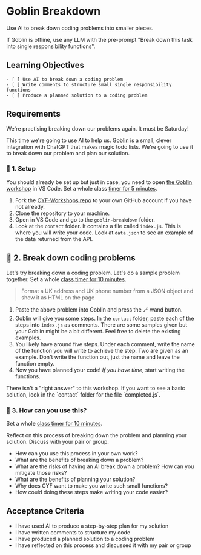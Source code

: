 # Goblin Breakdown

Use AI to break down coding problems into smaller pieces.

<!--{{<note type="tip" title="Prompt">}}--> If Goblin is offline, use any LLM with the pre-prompt "Break down this task into single responsibility functions". <!--{{</note>}}-->

## Learning Objectives

```objectives
- [ ] Use AI to break down a coding problem
- [ ] Write comments to structure small single responsibility functions
- [ ] Produce a planned solution to a coding problem
```

## Requirements

We're practising breaking down our problems again. It must be Saturday!

This time we're going to use AI to help us. [Goblin](https://goblin.tools) is a small, clever integration with ChatGPT that makes magic todo lists. We're going to use it to break down our problem and plan our solution.

### 🧰 1. Setup

You should already be set up but just in case, you need to open [the Goblin workshop](https://github.com/CodeYourFuture/CYF-Workshops/tree/70eb059959269ac4377fcf229f776cea0771655a/goblin-breakdown) in VS Code. Set a whole class [timer for 5 minutes](https://www.google.com/search?q=timer+for+5+minutes).

<!--{{<note type="activity" title="Getting Set Up">}}-->

1.  Fork the [CYF-Workshops repo](https://github.com/CodeYourFuture/CYF-Workshops) to your own GitHub account if you have not already.
1.  Clone the repository to your machine.
1.  Open in VS Code and go to the `goblin-breakdown` folder.
1.  Look at the `contact` folder. It contains a file called `index.js`. This is where you will write your code. Look at `data.json` to see an example of the data returned from the API.

<!--{{</note>}}-->

## 👣 2. Break down coding problems

Let's try breaking down a coding problem. Let's do a sample problem together. Set a whole [class timer for 10 minutes](https://www.google.com/search?q=10+minute+timer).

<!--{{<note type="activity" title="Planning a Solution 10m">}}-->

> Format a UK address and UK phone number from a JSON object and show it as HTML on the page

1. Paste the above problem into Goblin and press the 🪄 wand button.
1. Goblin will give you some steps. In the `contact` folder, paste each of the steps into `index.js` as comments. There are some samples given but your Goblin might be a bit different. Feel free to delete the existing examples.
1. You likely have around five steps. Under each comment, write the name of the function you will write to achieve the step. Two are given as an example. Don't write the function out, just the name and leave the function empty.
1. Now you have planned your code! _If you have time_, start writing the functions.

<!--{{</note>}}-->

<!--{{<note type="tip" title="Sample Solution">}}--> There isn't a "right answer" to this workshop. If you want to see a basic solution, look in the `contact` folder for the file `completed.js`. <!--{{</note>}}-->

### 🧠 3. How can you use this?

Set a whole [class timer for 10 minutes](https://www.google.com/search?q=15+minute+timer).

<!--{{<note type="activity" title="Reflect and Discuss 10m">}}-->

Reflect on this process of breaking down the problem and planning your solution. Discuss with your pair or group.

- How can you use this process in your own work?
- What are the benefits of breaking down a problem?
- What are the risks of having an AI break down a problem? How can you mitigate those risks?
- What are the benefits of planning your solution?
- Why does CYF want to make you write such small functions?
- How could doing these steps make writing your code easier?
<!--{{</note>}}-->

## Acceptance Criteria

- I have used AI to produce a step-by-step plan for my solution
- I have written comments to structure my code
- I have produced a planned solution to a coding problem
- I have reflected on this process and discussed it with my pair or group
